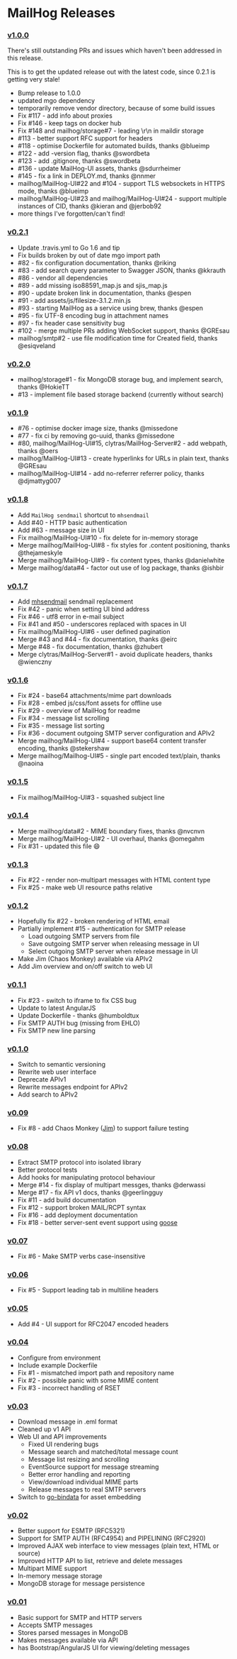 MailHog Releases
================

### [v1.0.0](https://github.com/mailhog/MailHog/releases/v1.0.0)

There's still outstanding PRs and issues which haven't been addressed in this release.

This is to get the updated release out with the latest code, since 0.2.1 is getting very stale!

- Bump release to 1.0.0
- updated mgo dependency
- temporarily remove vendor directory, because of some build issues
- Fix #117 - add info about proxies
- Fix #146 - keep tags on docker hub
- Fix #148 and mailhog/storage#7 - leading \r\n in maildir storage
- #113 - better support RFC support for headers
- #118 - optimise Dockerfile for automated builds, thanks @blueimp
- #122 - add -version flag, thanks @swordbeta
- #123 - add .gitignore, thanks @swordbeta
- #136 - update MailHog-UI assets, thanks @sdurrheimer
- #145 - fix a link in DEPLOY.md, thanks @nnmer
- mailhog/MailHog-UI#22 and #104 - support TLS websockets in HTTPS mode, thanks @blueimp
- mailhog/MailHog-UI#23 and mailhog/MailHog-UI#24 - support multiple instances of CID, thanks @kieran and @jerbob92
- more things I've forgotten/can't find!

### [v0.2.1](https://github.com/mailhog/MailHog/releases/v0.2.1)
- Update .travis.yml to Go 1.6 and tip
- Fix builds broken by out of date mgo import path
- #82 - fix configuration documentation, thanks @riking
- #83 - add search query parameter to Swagger JSON, thanks @kkrauth
- #86 - vendor all dependencies
- #89 - add missing iso88591_map.js and sjis_map.js
- #90 - update broken link in documentation, thanks @espen
- #91 - add assets/js/filesize-3.1.2.min.js
- #93 - starting MailHog as a service using brew, thanks @espen
- #95 - fix UTF-8 encoding bug in attachment names
- #97 - fix header case sensitivity bug
- #102 - merge multiple PRs adding WebSocket support, thanks @GREsau
- mailhog/smtp#2 - use file modification time for Created field, thanks @esiqveland

### [v0.2.0](https://github.com/mailhog/MailHog/releases/v0.2.0)
- mailhog/storage#1 - fix MongoDB storage bug, and implement search, thanks @HokieTT
- #13 - implement file based storage backend (currently without search)

### [v0.1.9](https://github.com/mailhog/MailHog/releases/v0.1.9)
- #76 - optimise docker image size, thanks @missedone
- #77 - fix ci by removing go-uuid, thanks @missedone
- #80, mailhog/MailHog-UI#15, clytras/MailHog-Server#2 - add webpath, thanks @oers
- mailhog/MailHog-UI#13 - create hyperlinks for URLs in plain text, thanks @GREsau
- mailhog/MailHog-UI#14 - add no-referrer referrer policy, thanks @djmattyg007

### [v0.1.8](https://github.com/mailhog/MailHog/releases/v0.1.8)
- Add `MailHog sendmail` shortcut to `mhsendmail`
- Add #40 - HTTP basic authentication
- Add #63 - message size in UI
- Fix mailhog/MailHog-UI#10 - fix delete for in-memory storage
- Merge mailhog/MailHog-UI#8 - fix styles for .content positioning, thanks @thejameskyle
- Merge mailhog/MailHog-UI#9 - fix content types, thanks @danielwhite
- Merge mailhog/data#4 - factor out use of log package, thanks @ishbir

### [v0.1.7](https://github.com/mailhog/MailHog/releases/v0.1.7)
- Add [mhsendmail](https://github.com/mailhog/mhsendmail) sendmail replacement
- Fix #42 - panic when setting UI bind address
- Fix #46 - utf8 error in e-mail subject
- Fix #41 and #50 - underscores replaced with spaces in UI
- Fix mailhog/MailHog-UI#6 - user defined pagination
- Merge #43 and #44 - fix documentation, thanks @eirc
- Merge #48 - fix documentation, thanks @zhubert
- Merge clytras/MailHog-Server#1 - avoid duplicate headers, thanks @wienczny

### [v0.1.6](https://github.com/mailhog/MailHog/releases/v0.1.6)
- Fix #24 - base64 attachments/mime part downloads
- Fix #28 - embed js/css/font assets for offline use
- Fix #29 - overview of MailHog for readme
- Fix #34 - message list scrolling
- Fix #35 - message list sorting
- Fix #36 - document outgoing SMTP server configuration and APIv2
- Merge mailhog/MailHog-UI#4 - support base64 content transfer encoding, thanks @stekershaw
- Merge mailhog/Mailhog-UI#5 - single part encoded text/plain, thanks @naoina

### [v0.1.5](https://github.com/mailhog/MailHog/releases/v0.1.5)
- Fix mailhog/MailHog-UI#3 - squashed subject line

### [v0.1.4](https://github.com/mailhog/MailHog/releases/v0.1.4)
- Merge mailhog/data#2 - MIME boundary fixes, thanks @nvcnvn
- Merge mailhog/MailHog-UI#2 - UI overhaul, thanks @omegahm
- Fix #31 - updated this file :smile:

### [v0.1.3](https://github.com/mailhog/MailHog/releases/v0.1.3)
- Fix #22 - render non-multipart messages with HTML content type
- Fix #25 - make web UI resource paths relative

### [v0.1.2](https://github.com/mailhog/MailHog/releases/v0.1.2)
- Hopefully fix #22 - broken rendering of HTML email
- Partially implement #15 - authentication for SMTP release
  - Load outgoing SMTP servers from file
  - Save outgoing SMTP server when releasing message in UI
  - Select outgoing SMTP server when release message in UI
- Make Jim (Chaos Monkey) available via APIv2
- Add Jim overview and on/off switch to web UI

### [v0.1.1](https://github.com/mailhog/MailHog/releases/v0.1.1)
- Fix #23 - switch to iframe to fix CSS bug
- Update to latest AngularJS
- Update Dockerfile - thanks @humboldtux
- Fix SMTP AUTH bug (missing from EHLO)
- Fix SMTP new line parsing

### [v0.1.0](https://github.com/mailhog/MailHog/releases/v0.1.0)

- Switch to semantic versioning
- Rewrite web user interface
- Deprecate APIv1
- Rewrite messages endpoint for APIv2
- Add search to APIv2

### [v0.09](https://github.com/mailhog/MailHog/releases/0.08)

- Fix #8 - add Chaos Monkey ([Jim](JIM.md)) to support failure testing

### [v0.08](https://github.com/mailhog/MailHog/releases/0.08)

- Extract SMTP protocol into isolated library
- Better protocol tests
- Add hooks for manipulating protocol behaviour
- Merge #14 - fix display of multipart messges, thanks @derwassi
- Merge #17 - fix API v1 docs, thanks @geerlingguy
- Fix #11 - add build documentation
- Fix #12 - support broken MAIL/RCPT syntax
- Fix #16 - add deployment documentation
- Fix #18 - better server-sent event support using [goose](https://github.com/ian-kent/goose)

### [v0.07](https://github.com/mailhog/MailHog/releases/tag/0.07)

- Fix #6 - Make SMTP verbs case-insensitive

### [v0.06](https://github.com/mailhog/MailHog/releases/tag/0.06)

- Fix #5 - Support leading tab in multiline headers

### [v0.05](https://github.com/mailhog/MailHog/releases/tag/0.05)

- Add #4 - UI support for RFC2047 encoded headers

### [v0.04](https://github.com/mailhog/MailHog/releases/tag/0.04)

* Configure from environment
* Include example Dockerfile
* Fix #1 - mismatched import path and repository name
* Fix #2 - possible panic with some MIME content
* Fix #3 - incorrect handling of RSET


### [v0.03](https://github.com/mailhog/MailHog/releases/tag/0.03)

* Download message in .eml format
* Cleaned up v1 API
* Web UI and API improvements
  * Fixed UI rendering bugs
  * Message search and matched/total message count
  * Message list resizing and scrolling  
  * EventSource support for message streaming
  * Better error handling and reporting
  * View/download individual MIME parts
  * Release messages to real SMTP servers
* Switch to [go-bindata](https://github.com/jteeuwen/go-bindata) for asset embedding

### [v0.02](https://github.com/mailhog/MailHog/releases/tag/0.02)

* Better support for ESMTP (RFC5321)
* Support for SMTP AUTH (RFC4954) and PIPELINING (RFC2920)
* Improved AJAX web interface to view messages (plain text, HTML or source)
* Improved HTTP API to list, retrieve and delete messages
* Multipart MIME support
* In-memory message storage
* MongoDB storage for message persistence

### [v0.01](https://github.com/mailhog/MailHog/releases/tag/0.01)

* Basic support for SMTP and HTTP servers
* Accepts SMTP messages
* Stores parsed messages in MongoDB
* Makes messages available via API
* has Bootstrap/AngularJS UI for viewing/deleting messages
